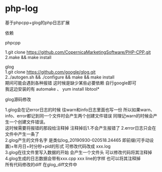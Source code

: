 # php-log
基于phpcpp+glog的php日志扩展

依赖

phpcpp  
  
1.git clone https://github.com/CopernicaMarketingSoftware/PHP-CPP.git  
2.make && make install

glog  
1.git clone https://github.com/google/glog.git  
2../autogen.sh && ./configure && make && make install  
期间可能会遇到各种报错 这时候是缺少某些必要依赖  自行google即可  
我这边安装的有 automake 、 yum install libtool*  


glog源码修改  

1.glog会在记error日志的时候 往warn和info日志里面也写一份 所以如果warn、info、error都记到同一个文件时会产生两个创建文件错误  同理记warn的时候会产生一个创建文件错误。  
这时候需要将报错的那段给注释掉  注释掉后1.不会产生报错了 2.error日志只会在文件中产生一条了  
2.glog产生的文件名字 是类似log_20190930-020518.24465  即前缀(可手动设置)+年月日+时分秒+pid的形式 可修改代码改成 xxx.log  
3.glog在往文件里写入数据的开始 会产生一个文件头  可以修改代码将其注释掉  
4.glog生成的日志数据会带有xxx.cpp xxx line的字样  也可以将其注释掉  
所有代码修改的diff 在glog_diff文件中   
